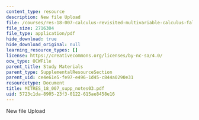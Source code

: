 ```yaml
---
content_type: resource
description: New file Upload
file: /courses/res-18-007-calculus-revisited-multivariable-calculus-fall-2011/5723c1da890523f30122615ae8458e16_MITRES_18_007_supp_notes03.pdf
file_size: 2716304
file_type: application/pdf
hide_download: true
hide_download_original: null
learning_resource_types: []
license: https://creativecommons.org/licenses/by-nc-sa/4.0/
ocw_type: OCWFile
parent_title: Study Materials
parent_type: SupplementalResourceSection
parent_uid: ce4e61e5-fe97-e496-1d45-c844a0290e31
resourcetype: Document
title: MITRES_18_007_supp_notes03.pdf
uid: 5723c1da-8905-23f3-0122-615ae8458e16
---
```

New file Upload